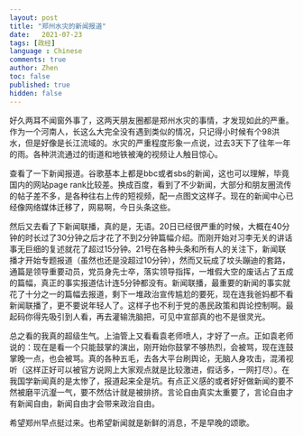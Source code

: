 ```yaml
---
layout: post
title: "郑州水灾的新闻报道"
date:   2021-07-23
tags: [政经]
language : Chinese
comments: true
author: Zhen
toc: false
published: true
hidden: false
---
```

好久两耳不闻窗外事了，这两天朋友圈都是郑州水灾的事情，才发现如此的严重。作为一个河南人，长这么大完全没有遇到类似的情况，只记得小时候有个98洪水，但是好像是长江流域的。水灾的严重程度形象一点说，过去3天下了往年一年的雨。各种洪流通过的街道和地铁被淹的视频让人触目惊心。

查看了一下新闻报道。谷歌基本上都是bbc或者sbs的新闻，这也可以理解，毕竟国内的网站page rank比较差。换成百度，看到了不少新闻，大部分和朋友圈流传的帖子差不多，是各种往右上传的短视频，配一点图文这样子。现在的新闻中心已经像网络媒体迁移了，网易啊，今日头条这些。

然后又去看了下新闻联播，真的是，无语。20日已经很严重的时候，大概在40分钟的时长过了30分钟之后才花了不到2分钟篇幅介绍。而刚开始对习李无关的讲话事无巨细的复述就花了超过15分钟。21号在各种头条和所有人的关注下，新闻联播才开始专题报道（虽然也还是没超过10分钟），然而又玩成了坟头蹦迪的套路，通篇是领导重要动员，党员身先士卒，落实领导指挥，一堆假大空的废话占了五成的篇幅，真正的事实报道估计连5分钟都没有。新闻联播，最重要的新闻的事实就花了十分之一的篇幅去报道，剩下一堆政治宣传尴尬的要死，现在连我爸妈都不看新闻联播了，更不要说年轻人了。这样子也不利于党的愚民政策和舆论控制啊。最起码你得先吸引到人看，再去灌输洗脑把，可见中宣部真的也不是很灵光。

总之看的我真的超级生气。上油管上又看看袁老师喷人，才好了一点。正如袁老师说的：现在是看一个只能鼓掌的演出，刚开始你鼓掌不够热烈，会被骂，现在连鼓掌晚一点，也会被骂。真的各种五毛，去各大平台刷舆论，无脑人身攻击，混淆视听（这样正好可以被官方说网上大家观点就是比较激进，假话多，一网打尽）。在我国学新闻真的是太惨了，报道起来全是坑。有点正义感的或者好好做新闻的要不然被磨平沆瀣一气，要不然估计就是被排挤。言论自由真实太重要了，言论自由才有新闻自由，新闻自由才会带来政治自由。

希望郑州早点挺过来。也希望新闻就是新鲜的消息，不是早晚的颂歌。
<!--stackedit_data:
eyJoaXN0b3J5IjpbLTEyODIxNjY5OF19
-->